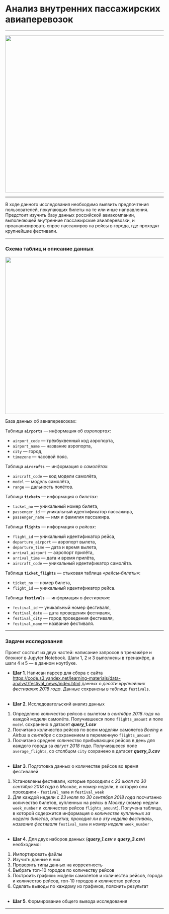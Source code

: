 # Анализ внутренних пассажирских авиаперевозок

---

<p align="center">
  <img src="https://avatars.mds.yandex.net/get-zen_doc/2417786/pub_5ed9ee7575ee4029d02eea61_5ed9ee9f1cc9cb3b062c1d75/scale_1200" width=800 height=500 />
</p>

---

В ходе данного исследования необходимо выявить предпочтения пользователей, покупающих билеты на те или иные направления. Предстоит изучить базу данных российской авиакомпании, выполняющей внутренние пассажирские авиаперевозки, и проанализировать спрос пассажиров на рейсы в города, где проходят крупнейшие фестивали.

---

### Схема таблиц и описание данных

<p align="center">
  <img src="https://pictures.s3.yandex.net/resources/photo_2019-11-08_14-08-31_1573733426.jpg" width=800 height=500 />
</p>

База данных об авиаперевозках:

Таблица **`airports`** — информация об *аэропортах*:
* `airport_code` — трёхбуквенный код аэропорта,
* `airport_name` — название аэропорта,
* `city` — город,
* `timezone` — часовой пояс.

Таблица **`aircrafts`** — информация о *самолётах*:
* `aircraft_code` — код модели самолёта,
* `model` — модель самолёта,
* `range` — дальность полётов.

Таблица **`tickets`** — информация о *билетах*:
* `ticket_no` — уникальный номер билета,
* `passenger_id` — уникальный идентификатор пассажира,
* `passenger_name` — имя и фамилия пассажира.

Таблица **`flights`** — информация о *рейсах*:
* `flight_id` — уникальный идентификатор рейса,
* `departure_airport` — аэропорт вылета,
* `departure_time` — дата и время вылета,
* `arrival_airport` — аэропорт прилёта,
* `arrival_time` — дата и время прилёта,
* `aircraft_code` — уникальный идентификатор самолёта.

Таблица **`ticket_flights`** — стыковая таблица *«рейсы-билеты»*:
* `ticket_no` — номер билета,
* `flight_id` — уникальный идентификатор рейса.

Таблица **`festivals`** — информация о *фестивалях*:
* `festival_id` — уникальный номер фестиваля,
* `festival_date` — дата проведения фестиваля,
* `festival_city` — город проведения фестиваля,
* `festival_name` — название фестиваля.

---

### Задачи исследования


Проект состоит из двух частей: написание запросов в тренажёре и блокнот в Jupyter Notebook. Шаги 1, 2 и 3 выполнены в тренажёре, а шаги 4 и 5 — в данном ноутбуке.

* **Шаг 1**. Написан парсер для сбора с сайта https://code.s3.yandex.net/learning-materials/data-analyst/festival_news/index.html данных о *десяти крупнейших фестивалях 2018 года*. Данные сохранены в таблице `festivals`. <br/> <br/>

* **Шаг 2**. Исследовательский анализ данных
1. Определено количество рейсов с вылетом в *сентябре 2018 года* на каждой модели самолёта. Получившееся поле `flights_amount` и поле `model` сохранено в датасет ***query_1.csv***
2. Посчитано количество рейсов по всем моделям самолетов *Boeing* и *Airbus* в *сентябре* с сохранением в переменную `flights_amount`
3. Посчитано среднее количество прибывающих рейсов в день для каждого города за *август 2018 года*. Получившееся поле `average_flights`, со столбцом `city` сохранено в датасет ***query_3.csv*** <br/> <br/>
    
* **Шаг 3**. Подготовка данных о количестве рейсов во время фестивалей
1. Установлены фестивали, которые проходили с *23 июля по 30 сентября 2018 года* в *Москве*, и *номер недели*, в которую они проходили - `festival_name` и `festival_week`
2. Для каждой недели с *23 июля по 30 сентября 2018 года* посчитанно количество билетов, купленных на рейсы в *Москву* (номер недели `week_number` и количество рейсов `flights_amount`). Получена таблица, в которой содержится информация о *количестве купленных за неделю билетов*, *отметка, проходил ли в эту неделю фестиваль*, *название фестиваля* `festival_name` и *номер недели* `week_number` <br/> <br/>

* **Шаг 4**. Для двух наборов данных (***query_1.csv*** и ***query_3.csv***) необходимо:
1. Импортировать файлы
2. Изучить данные в них
3. Проверить типы данных на корректность
4. Выбрать топ-10 городов по количеству рейсов
5. Построить графики: модели самолетов и количество рейсов, города и количество рейсов, топ-10 городов и количество рейсов
6. Сделать выводы по каждому из графиков, пояснить результат <br/> <br/>

* **Шаг 5**. Формирование общего вывода исследования

---
